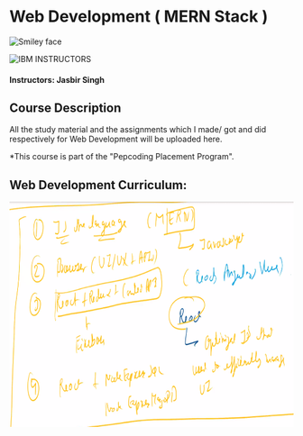 # Web Development ( MERN Stack )

<img src="https://www.pepcoding.com/images/logo.png" alt="Smiley face" height="300" width="300">

![IBM](http://i.imgur.com/Qktqnu1.png) INSTRUCTORS
#### Instructors: Jasbir Singh

## Course Description

All the study material and the assignments which I made/ got and did respectively for Web Development will be uploaded here.

*This course is part of the "Pepcoding Placement Program".

## Web Development Curriculum:

<img src="raw/images/curriculum.png" alt="Smiley face" height="400" width="800">
